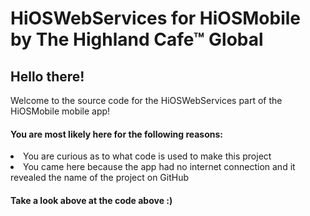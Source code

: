 # HiOSWebServices for HiOSMobile by The Highland Cafe™ Global

<h2>Hello there!</h2>
Welcome to the source code for the HiOSWebServices part of the HiOSMobile mobile app!
<h4>You are most likely here for the following reasons:</h4>
<li>You are curious as to what code is used to make this project</li>
<li>You came here because the app had no internet connection and it revealed the name of the project on GitHub</li>
<h4>Take a look above at the code above :)</h4>
